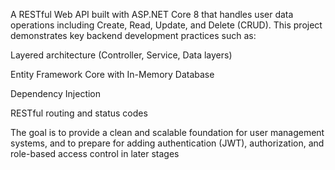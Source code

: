 
A RESTful Web API built with ASP.NET Core 8 that handles user data operations including Create, Read, Update, and Delete (CRUD).
This project demonstrates key backend development practices such as:

Layered architecture (Controller, Service, Data layers)

Entity Framework Core with In-Memory Database

Dependency Injection

RESTful routing and status codes

The goal is to provide a clean and scalable foundation for user management systems, and to prepare for adding authentication (JWT), authorization, and role-based access control in later stages
